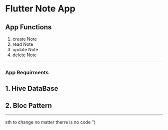 # Flutter Note App

## App Functions 
1. create Note
3. read Note
2. update Note
3. delete Note
---
### App Requirments 
## 1. Hive DataBase
## 2. Bloc Pattern
---
sth to change no matter therre is no code ")
